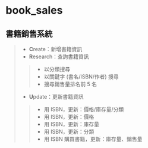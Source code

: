 # book_sales

## 書籍銷售系統
> - **C**reate：新增書籍資訊
> - **R**esearch：查詢書籍資訊
>> - 以分類搜尋
>> - 以關鍵字 (書名/ISBN/作者) 搜尋
>> - 搜尋銷售量排名前 5 名
>- **U**pdate：更新書籍資訊
>> - 用 ISBN，更新：價格/庫存量/分類
>> - 用 ISBN，更新：價格
>> - 用 ISBN，更新：庫存量
>> - 用 ISBN，更新：分類
>> - 用 ISBN 購買書籍，更新：庫存量、銷售量
